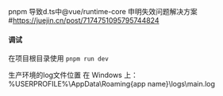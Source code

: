 pnpm 导致d.ts中@vue/runtime-core 申明失效问题解决方案 #https://juejin.cn/post/7174751095795744824
#### 调试
在项目根目录使用 `pnpm run dev`

生产环境的log文件位置
在 Windows 上： %USERPROFILE%\AppData\Roaming\{app name}\logs\main.log